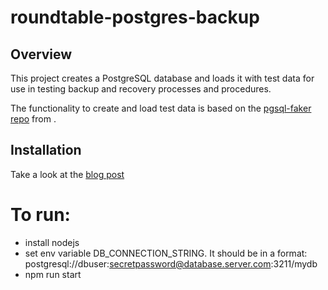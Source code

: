 # roundtable-postgres-backup

## Overview

This project creates a PostgreSQL database and loads it with test data for use 
in testing backup and recovery processes and procedures.

The functionality to create and load test data is based on the [pgsql-faker repo](https://github.com/processiq/pgsql-faker?tab=readme-ov-file) from .

## Installation

Take a look at the [blog post](https://processiqcompany.com/posts/faking-it-at-work)

# To run:
- install nodejs
- set env variable DB_CONNECTION_STRING.  It should be in a format: postgresql://dbuser:secretpassword@database.server.com:3211/mydb
- npm run start
